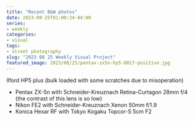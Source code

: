 ```yaml
---
title: "Recent B&W photos"
date: 2023-08-25T01:00:24-04:00
series:
- weekly
categories:
- visual
tags:
- street photography
slug: "2023 08 25 Weekly Visual Project"
featured_image: 2023/08/25/pentax-zx5n-hp5-0017-positive.jpg
---
```


Ilford HP5 plus (bulk loaded with some scratches due to misoperation)
- Pentax ZX-5n with Schneider-Kreuznach Retina-Curtagon 28mm f/4 (the contrast of this lens is so low)
- Nikon FE2 with Schneider-Kreuznach Xenon 50mm f/1.9
- Konica Hexar RF with Tokyo Kogaku Topcor-S 5cm F2
<!--more-->
<!--toc-->